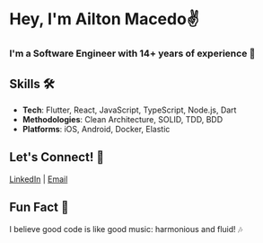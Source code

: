 # Hey, I'm Ailton Macedo✌️

### I'm a **Software Engineer** with **14+ years** of experience 🎉

## Skills 🛠️

- **Tech**: Flutter, React, JavaScript, TypeScript, Node.js, Dart
- **Methodologies**: Clean Architecture, SOLID, TDD, BDD
- **Platforms**: iOS, Android, Docker, Elastic

## Let's Connect! 🤝

[LinkedIn](https://www.linkedin.com/in/ailtonmacedo/) | [Email](mailto:ailtonwsb@gmail.com)

## Fun Fact 🎈

I believe good code is like good music: harmonious and fluid! 🎶
